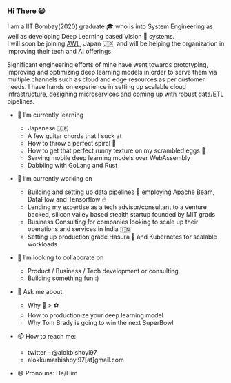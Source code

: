 ### Hi There 😃
I am a IIT Bombay(2020) graduate 🎓 who is into System Engineering as well as developing Deep Learning based Vision 👀 systems.  
I will soon be joining [AWL](https://awl.co.jp/en/), Japan 🇯🇵, and will be helping the organization in improving their tech and AI offerings.

Significant engineering efforts of mine have went towards prototyping, improving and optimizing deep learning models in order to serve them via multiple channels such as cloud and edge resources as per customer needs. I have hands on experience in setting up scalable cloud infrastructure, designing microservices and coming up with robust data/ETL pipelines.

- 🌱 I’m currently learning
  - Japanese 🇯🇵
  - A few guitar chords that I suck at
  - How to throw a perfect spiral 🏈
  - How to get that perfect runny texture on my scrambled eggs 🍳
  - Serving mobile deep learning models over WebAssembly
  - Dabbling with GoLang and Rust
  
- 🔭 I’m currently working on
  - Building and setting up data pipelines 🚰 employing Apache Beam, DataFlow and Tensorflow 🔥
  - Lending my expertise as a tech advisor/consultant to a venture backed, silicon valley based stealth startup founded by MIT grads
  - Business Consulting for companies looking to scale up their operations and services in India 🇮🇳
  - Setting up production grade Hasura 👿 and Kubernetes for scalable workloads

- 👯 I’m looking to collaborate on
  - Product / Business / Tech development or consulting
  - Building something fun :) 
  
- 💬 Ask me about
  - Why 🏈 > ⚽
  - How to productionize your deep learning model
  - Why Tom Brady is going to win the next SuperBowl

- 📫 How to reach me:
  -  twitter - @alokbishoyi97
  -  alokkumarbishoyi97[at]gmail.com
  
- 😄 Pronouns: He/Him


